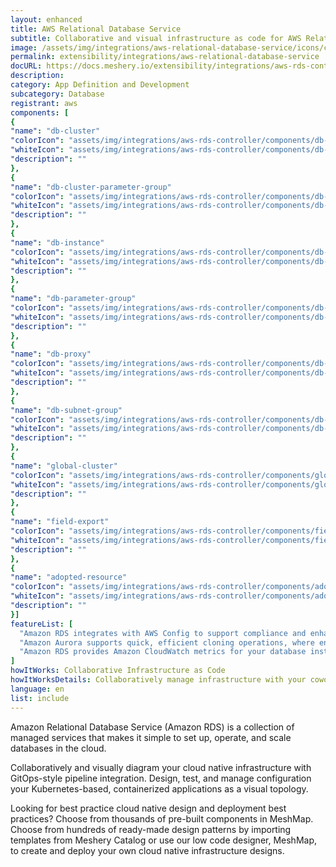 ```yaml
---
layout: enhanced
title: AWS Relational Database Service
subtitle: Collaborative and visual infrastructure as code for AWS Relational Database Service
image: /assets/img/integrations/aws-relational-database-service/icons/color/aws-relational-database-service-color.svg
permalink: extensibility/integrations/aws-relational-database-service
docURL: https://docs.meshery.io/extensibility/integrations/aws-rds-controller
description: 
category: App Definition and Development
subcategory: Database
registrant: aws
components: [
{
"name": "db-cluster"
"colorIcon": "assets/img/integrations/aws-rds-controller/components/db-cluster/icons/color/db-cluster-color.svg"
"whiteIcon": "assets/img/integrations/aws-rds-controller/components/db-cluster/icons/white/db-cluster-white.svg"
"description": ""
},
{
"name": "db-cluster-parameter-group"
"colorIcon": "assets/img/integrations/aws-rds-controller/components/db-cluster-parameter-group/icons/color/db-cluster-parameter-group-color.svg"
"whiteIcon": "assets/img/integrations/aws-rds-controller/components/db-cluster-parameter-group/icons/white/db-cluster-parameter-group-white.svg"
"description": ""
},
{
"name": "db-instance"
"colorIcon": "assets/img/integrations/aws-rds-controller/components/db-instance/icons/color/db-instance-color.svg"
"whiteIcon": "assets/img/integrations/aws-rds-controller/components/db-instance/icons/white/db-instance-white.svg"
"description": ""
},
{
"name": "db-parameter-group"
"colorIcon": "assets/img/integrations/aws-rds-controller/components/db-parameter-group/icons/color/db-parameter-group-color.svg"
"whiteIcon": "assets/img/integrations/aws-rds-controller/components/db-parameter-group/icons/white/db-parameter-group-white.svg"
"description": ""
},
{
"name": "db-proxy"
"colorIcon": "assets/img/integrations/aws-rds-controller/components/db-proxy/icons/color/db-proxy-color.svg"
"whiteIcon": "assets/img/integrations/aws-rds-controller/components/db-proxy/icons/white/db-proxy-white.svg"
"description": ""
},
{
"name": "db-subnet-group"
"colorIcon": "assets/img/integrations/aws-rds-controller/components/db-subnet-group/icons/color/db-subnet-group-color.svg"
"whiteIcon": "assets/img/integrations/aws-rds-controller/components/db-subnet-group/icons/white/db-subnet-group-white.svg"
"description": ""
},
{
"name": "global-cluster"
"colorIcon": "assets/img/integrations/aws-rds-controller/components/global-cluster/icons/color/global-cluster-color.svg"
"whiteIcon": "assets/img/integrations/aws-rds-controller/components/global-cluster/icons/white/global-cluster-white.svg"
"description": ""
},
{
"name": "field-export"
"colorIcon": "assets/img/integrations/aws-rds-controller/components/field-export/icons/color/field-export-color.svg"
"whiteIcon": "assets/img/integrations/aws-rds-controller/components/field-export/icons/white/field-export-white.svg"
"description": ""
},
{
"name": "adopted-resource"
"colorIcon": "assets/img/integrations/aws-rds-controller/components/adopted-resource/icons/color/adopted-resource-color.svg"
"whiteIcon": "assets/img/integrations/aws-rds-controller/components/adopted-resource/icons/white/adopted-resource-white.svg"
"description": ""
}]
featureList: [
  "Amazon RDS integrates with AWS Config to support compliance and enhance security by recording and auditing changes to the configuration of your DB instance",
  "Amazon Aurora supports quick, efficient cloning operations, where entire multi-terabyte database clusters can be cloned in minutes.",
  "Amazon RDS provides Amazon CloudWatch metrics for your database instances at no additional charge."
]
howItWorks: Collaborative Infrastructure as Code
howItWorksDetails: Collaboratively manage infrastructure with your coworkers synchronously sharing the same designs.
language: en
list: include
---
```

<p>
Amazon Relational Database Service (Amazon RDS) is a collection of managed services that makes it simple to set up, operate, and scale databases in the cloud.
</p>
<p>
    Collaboratively and visually diagram your cloud native infrastructure with GitOps-style pipeline integration. Design, test, and manage configuration your Kubernetes-based, containerized applications as a visual topology.
</p>
<p>
    Looking for best practice cloud native design and deployment best practices? Choose from thousands of pre-built components in MeshMap. Choose from hundreds of ready-made design patterns by importing templates from Meshery Catalog or use our low code designer, MeshMap, to create and deploy your own cloud native infrastructure designs.
</p>
